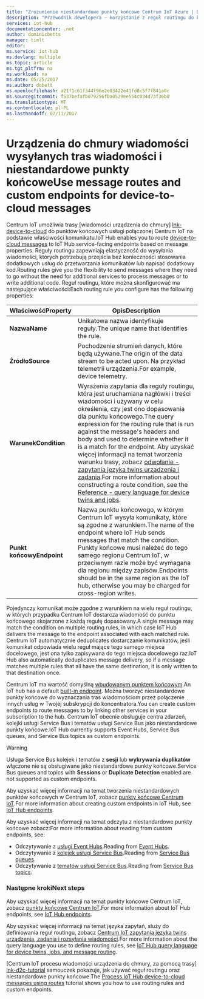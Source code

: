 ```yaml
---
title: "Zrozumienie niestandardowe punkty końcowe Centrum IoT Azure | Dokumentacja firmy Microsoft"
description: "Przewodnik dewelopera — korzystanie z reguł routingu do kierowania wiadomości urządzenia do chmury do niestandardowe punkty końcowe."
services: iot-hub
documentationcenter: .net
author: dominicbetts
manager: timlt
editor: 
ms.service: iot-hub
ms.devlang: multiple
ms.topic: article
ms.tgt_pltfrm: na
ms.workload: na
ms.date: 05/25/2017
ms.author: dobett
ms.openlocfilehash: a21f1c61f344f96e2e03422e41fd8c5f7f841a0c
ms.sourcegitcommit: f537befafb079256fba0529ee554c034d73f36b0
ms.translationtype: MT
ms.contentlocale: pl-PL
ms.lasthandoff: 07/11/2017
---
```

# <a name="use-message-routes-and-custom-endpoints-for-device-to-cloud-messages"></a><span data-ttu-id="b5223-103">Urządzenia do chmury wiadomości wysyłanych tras wiadomości i niestandardowe punkty końcowe</span><span class="sxs-lookup"><span data-stu-id="b5223-103">Use message routes and custom endpoints for device-to-cloud messages</span></span>

<span data-ttu-id="b5223-104">Centrum IoT umożliwia trasy [wiadomości urządzenia do chmury] [ lnk-device-to-cloud] do punktów końcowych usługi połączonej Centrum IoT na podstawie właściwości komunikatu.</span><span class="sxs-lookup"><span data-stu-id="b5223-104">IoT Hub enables you to route [device-to-cloud messages][lnk-device-to-cloud] to IoT Hub service-facing endpoints based on message properties.</span></span> <span data-ttu-id="b5223-105">Reguły routingu zapewniają elastyczność do wysyłania wiadomości, których potrzebują przejścia bez konieczności stosowania dodatkowych usług do przetwarzania komunikatów lub napisać dodatkowy kod.</span><span class="sxs-lookup"><span data-stu-id="b5223-105">Routing rules give you the flexibility to send messages where they need to go without the need for additional services to process messages or to write additional code.</span></span> <span data-ttu-id="b5223-106">Reguł routingu, które można skonfigurować ma następujące właściwości:</span><span class="sxs-lookup"><span data-stu-id="b5223-106">Each routing rule you configure has the following properties:</span></span>

| <span data-ttu-id="b5223-107">Właściwość</span><span class="sxs-lookup"><span data-stu-id="b5223-107">Property</span></span>      | <span data-ttu-id="b5223-108">Opis</span><span class="sxs-lookup"><span data-stu-id="b5223-108">Description</span></span> |
| ------------- | ----------- |
| <span data-ttu-id="b5223-109">**Nazwa**</span><span class="sxs-lookup"><span data-stu-id="b5223-109">**Name**</span></span>      | <span data-ttu-id="b5223-110">Unikatowa nazwa identyfikuje reguły.</span><span class="sxs-lookup"><span data-stu-id="b5223-110">The unique name that identifies the rule.</span></span> |
| <span data-ttu-id="b5223-111">**Źródło**</span><span class="sxs-lookup"><span data-stu-id="b5223-111">**Source**</span></span>    | <span data-ttu-id="b5223-112">Pochodzenie strumień danych, które będą używane.</span><span class="sxs-lookup"><span data-stu-id="b5223-112">The origin of the data stream to be acted upon.</span></span> <span data-ttu-id="b5223-113">Na przykład telemetrii urządzenia.</span><span class="sxs-lookup"><span data-stu-id="b5223-113">For example, device telemetry.</span></span> |
| <span data-ttu-id="b5223-114">**Warunek**</span><span class="sxs-lookup"><span data-stu-id="b5223-114">**Condition**</span></span> | <span data-ttu-id="b5223-115">Wyrażenia zapytania dla reguły routingu, która jest uruchamiana nagłówki i treści wiadomości i używany w celu określenia, czy jest ono dopasowania dla punktu końcowego.</span><span class="sxs-lookup"><span data-stu-id="b5223-115">The query expression for the routing rule that is run against the message's headers and body and used to determine whether it is a match for the endpoint.</span></span> <span data-ttu-id="b5223-116">Aby uzyskać więcej informacji na temat tworzenia warunku trasy, zobacz [odwołanie - zapytania języka twins urządzenia i zadania][lnk-devguide-query-language].</span><span class="sxs-lookup"><span data-stu-id="b5223-116">For more information about constructing a route condition, see the [Reference - query language for device twins and jobs][lnk-devguide-query-language].</span></span> |
| <span data-ttu-id="b5223-117">**Punkt końcowy**</span><span class="sxs-lookup"><span data-stu-id="b5223-117">**Endpoint**</span></span>  | <span data-ttu-id="b5223-118">Nazwa punktu końcowego, w którym Centrum IoT wysyła komunikaty, które są zgodne z warunkiem.</span><span class="sxs-lookup"><span data-stu-id="b5223-118">The name of the endpoint where IoT Hub sends messages that match the condition.</span></span> <span data-ttu-id="b5223-119">Punkty końcowe musi należeć do tego samego regionu Centrum IoT, w przeciwnym razie może być wymagana dla regionu między zapisów.</span><span class="sxs-lookup"><span data-stu-id="b5223-119">Endpoints should be in the same region as the IoT hub, otherwise you may be charged for cross-region writes.</span></span> |

<span data-ttu-id="b5223-120">Pojedynczy komunikat może zgodne z warunkiem na wielu reguł routingu, w których przypadku Centrum IoT dostarcza wiadomość do punktu końcowego skojarzone z każdą regułę dopasowany.</span><span class="sxs-lookup"><span data-stu-id="b5223-120">A single message may match the condition on multiple routing rules, in which case IoT Hub delivers the message to the endpoint associated with each matched rule.</span></span> <span data-ttu-id="b5223-121">Centrum IoT automatycznie deduplicates dostarczanie komunikatów, jeśli komunikat odpowiada wielu reguł mające tego samego miejsca docelowego, jest ona tylko zapisywana do tego miejsca docelowego raz.</span><span class="sxs-lookup"><span data-stu-id="b5223-121">IoT Hub also automatically deduplicates message delivery, so if a message matches multiple rules that all have the same destination, it is only written to that destination once.</span></span>

<span data-ttu-id="b5223-122">Centrum IoT ma wartość domyślną [wbudowanym punktem końcowym][lnk-built-in].</span><span class="sxs-lookup"><span data-stu-id="b5223-122">An IoT hub has a default [built-in endpoint][lnk-built-in].</span></span> <span data-ttu-id="b5223-123">Można tworzyć niestandardowe punkty końcowe do wyznaczania tras wiadomościom przez połączenie innych usług w Twojej subskrypcji do koncentratora.</span><span class="sxs-lookup"><span data-stu-id="b5223-123">You can create custom endpoints to route messages to by linking other services in your subscription to the hub.</span></span> <span data-ttu-id="b5223-124">Centrum IoT obecnie obsługuje centra zdarzeń, kolejki usługi Service Bus i tematów usługi Service Bus jako niestandardowe punkty końcowe.</span><span class="sxs-lookup"><span data-stu-id="b5223-124">IoT Hub currently supports Event Hubs, Service Bus queues, and Service Bus topics as custom endpoints.</span></span>

> [!WARNING]
> <span data-ttu-id="b5223-125">Usługa Service Bus kolejek i tematów z **sesji** lub **wykrywania duplikatów** włączone nie są obsługiwane jako niestandardowe punkty końcowe.</span><span class="sxs-lookup"><span data-stu-id="b5223-125">Service Bus queues and topics with **Sessions** or **Duplicate Detection** enabled are not supported as custom endpoints.</span></span>

<span data-ttu-id="b5223-126">Aby uzyskać więcej informacji na temat tworzenia niestandardowych punktów końcowych w Centrum IoT, zobacz [punkty końcowe Centrum IoT][lnk-devguide-endpoints].</span><span class="sxs-lookup"><span data-stu-id="b5223-126">For more information about creating custom endpoints in IoT Hub, see [IoT Hub endpoints][lnk-devguide-endpoints].</span></span>

<span data-ttu-id="b5223-127">Aby uzyskać więcej informacji na temat odczytu z niestandardowe punkty końcowe zobacz:</span><span class="sxs-lookup"><span data-stu-id="b5223-127">For more information about reading from custom endpoints, see:</span></span>

* <span data-ttu-id="b5223-128">Odczytywanie z [usługi Event Hubs][lnk-getstarted-eh].</span><span class="sxs-lookup"><span data-stu-id="b5223-128">Reading from [Event Hubs][lnk-getstarted-eh].</span></span>
* <span data-ttu-id="b5223-129">Odczytywanie z [kolejek usługi Service Bus][lnk-getstarted-queue].</span><span class="sxs-lookup"><span data-stu-id="b5223-129">Reading from [Service Bus queues][lnk-getstarted-queue].</span></span>
* <span data-ttu-id="b5223-130">Odczytywanie z [tematów usługi Service Bus][lnk-getstarted-topic].</span><span class="sxs-lookup"><span data-stu-id="b5223-130">Reading from [Service Bus topics][lnk-getstarted-topic].</span></span>

### <a name="next-steps"></a><span data-ttu-id="b5223-131">Następne kroki</span><span class="sxs-lookup"><span data-stu-id="b5223-131">Next steps</span></span>

<span data-ttu-id="b5223-132">Aby uzyskać więcej informacji na temat punkty końcowe Centrum IoT, zobacz [punkty końcowe Centrum IoT][lnk-devguide-endpoints].</span><span class="sxs-lookup"><span data-stu-id="b5223-132">For more information about IoT Hub endpoints, see [IoT Hub endpoints][lnk-devguide-endpoints].</span></span>

<span data-ttu-id="b5223-133">Aby uzyskać więcej informacji na temat języka zapytań, służy do definiowania reguł routingu, zobacz [Centrum IoT zapytania języka twins urządzenia, zadania i rozsyłania wiadomości][lnk-devguide-query-language].</span><span class="sxs-lookup"><span data-stu-id="b5223-133">For more information about the query language you use to define routing rules, see [IoT Hub query language for device twins, jobs, and message routing][lnk-devguide-query-language].</span></span>

<span data-ttu-id="b5223-134">[Centrum IoT procesu wiadomości urządzenia do chmury, za pomocą trasy] [ lnk-d2c-tutorial] samouczek pokazuje, jak używać reguł routingu oraz niestandardowe punkty końcowe.</span><span class="sxs-lookup"><span data-stu-id="b5223-134">The [Process IoT Hub device-to-cloud messages using routes][lnk-d2c-tutorial] tutorial shows you how to use routing rules and custom endpoints.</span></span>

[lnk-built-in]: iot-hub-devguide-messages-read-builtin.md
[lnk-device-to-cloud]: iot-hub-devguide-messages-d2c.md
[lnk-devguide-query-language]: iot-hub-devguide-query-language.md
[lnk-devguide-endpoints]: iot-hub-devguide-endpoints.md
[lnk-d2c-tutorial]: iot-hub-csharp-csharp-process-d2c.md
[lnk-getstarted-eh]: ../event-hubs/event-hubs-csharp-ephcs-getstarted.md
[lnk-getstarted-queue]: ../service-bus-messaging/service-bus-dotnet-get-started-with-queues.md
[lnk-getstarted-topic]: ../service-bus-messaging/service-bus-dotnet-how-to-use-topics-subscriptions.md
